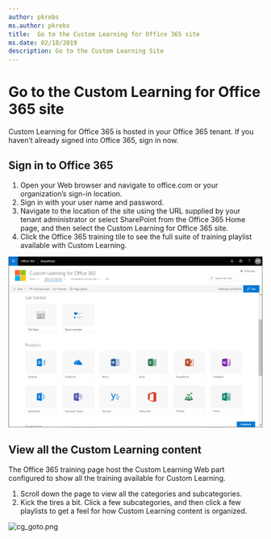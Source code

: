 ```yaml
---
author: pkrebs
ms.author: pkrebs
title:  Go to the Custom Learning for Office 365 site
ms.date: 02/18/2019
description: Go to the Custom Learning Site
---
```


# Go to the Custom Learning for Office 365 site

Custom Learning for Office 365 is hosted in your Office 365 tenant. If you haven’t already signed into Office 365, sign in now. 

## Sign in to Office 365 

1.	Open your Web browser and navigate to office.com or your organization’s sign-in location. 
2.	Sign in with your user name and password.
3. 	Navigate to the location of the site using the URL supplied by your tenant administrator or 
select SharePoint from the Office 365 Home page, and then select the Custom Learning for Office 365 site. 
5. Click the Office 365 training tile to see the full suite of training playlist available with Custom Learning. 

![cg_goto.png](media/cg_goto.png)

## View all the Custom Learning content
The Office 365 training page host the Custom Learning Web part configured to show all the training available for Custom Learning. 

1. Scroll down the page to view all the categories and subcategories.
2. Kick the tires a bit. Click a few subcategories, and then click a few playlists to get a feel for how Custom Learning content is organized. 

![cg_goto.png](media/cg_gotoall.png)

